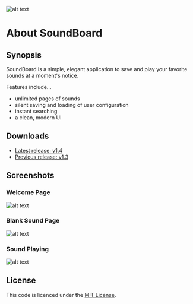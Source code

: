 ﻿![alt text](https://s9.postimg.org/n3e4vsb5b/logo.png "SoundBoard Logo")

# About SoundBoard

## Synopsis

SoundBoard is a simple, elegant application to save and play your favorite sounds at a moment's notice.

Features include...
* unlimited pages of sounds
* silent saving and loading of user configuration
* instant searching
* a clean, modern UI

## Downloads

* [Latest release: v1.4](https://github.com/micahmo/SoundBoard/releases/tag/v1.4)
* [Previous release: v1.3](https://github.com/micahmo/SoundBoard/releases/tag/v1.3)


## Screenshots

### Welcome Page
![alt text](http://s15.postimg.org/n0v4oc0or/2016_09_25_13_39_46_Sound_Board.png "Welcome Page")

### Blank Sound Page
![alt text](http://s9.postimg.org/hkr1fw3tb/2016_09_25_13_40_32_Sound_Board.png "Blank Sound Page")

### Sound Playing
![alt text](http://s11.postimg.org/r56am4b37/2016_09_25_13_42_23_Clipboard.png "Sound Playing")

## License

This code is licenced under the [MIT License](https://opensource.org/licenses/MIT).
